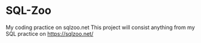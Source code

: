 # SQL-Zoo
My coding practice on sqlzoo.net
This project will consist anything from my SQL practice on https://sqlzoo.net/
